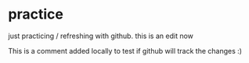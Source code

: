 # practice
just practicing / refreshing with github. this is an edit now

This is a comment added locally to test if github will track the changes :)

